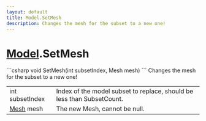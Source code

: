 ```yaml
---
layout: default
title: Model.SetMesh
description: Changes the mesh for the subset to a new one!
---
```

# [Model]({{site.url}}/Pages/Reference/Model.html).SetMesh

<div class='signature' markdown='1'>
```csharp
void SetMesh(int subsetIndex, Mesh mesh)
```
Changes the mesh for the subset to a new one!
</div>

|  |  |
|--|--|
|int subsetIndex|Index of the model subset to replace,              should be less than SubsetCount.|
|[Mesh]({{site.url}}/Pages/Reference/Mesh.html) mesh|The new Mesh, cannot be null.|




